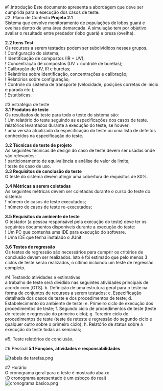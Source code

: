 #1.Introdução
 Este documento apresenta a abordagem que deve ser cumprida para a execução dos casos de teste.  
#2. Plano de Contexto
**Projeto 2.1**  
    Sistema que envolve monitoramento de populações de lobos guará e ovelhas dentro de uma área demarcada. A simulação tem por objetivo avaliar o resultado entre predador (lobo guará) e presa (ovelha).  

**2.2 Itens Test**  
Os recursos a serem testados podem ser subdivididos nesses grupos.  
! Configuração do sistema;  
! Identificação de compostos (IR + UV);  
! Concentração de compostos (UV + controle de buretas);  
! Calibração de UV, IR e buretas;  
! Relatórios sobre identificação, concentrações e calibração;  
! Relatórios sobre configuração;  
! Controle do sistema de transporte (velocidade, posições corretas de início e parada etc.);  
! Estatísticas.  

#3.estratégia de teste  
**3.1 Produtos de teste**  
Os resultados de teste para todo o teste do sistema são:  
! Um relatório do teste seguindo as especificações dos casos de teste.  
relatórios levantados durante a execução do teste, se houver;  
! uma versão atualizada da especificação do teste ou uma lista de defeitos conhecidos na especificação do teste.  

**3.2 Técnicas de teste de projeto**  
As seguintes técnicas de design do caso de teste devem ser usadas onde são relevantes:  
! particionamento de equivalência e análise de valor de limite;  
! teste de caso de uso.  
**3.3 Requisitos de conclusão do teste**  
O teste do sistema devem atingir uma cobertura de requisitos de 80%.  

**3.4 Métricas a serem coletadas**  
As seguintes métricas devem ser coletadas durante o curso do teste do sistema:  
! número de casos de teste executados;  
! número de casos de teste re-executados;  

**3.5 Requisitos do ambiente de teste**  
O testador (a pessoa responsável pela execução do teste) deve ter os seguintes documentos disponíveis durante
a execução do teste:  
! Um PC que contenha uma IDE para execução do software.  
! Uma IDE que tenha instalado o JUnit.  

**3.6 Testes de regressão**  
Os testes de regressão são necessários para cumprir os critérios de conclusão devem ser realizados. Isto é
foi estimado que pelo menos 3 ciclos de teste serão realizados, o último incluindo um teste de regressão completo.  

#4 Testando atividades e estimativas  
a trabalho de teste será dividido nas seguintes atividades principais de acordo com [OTS]:
b. Definição de uma estrutura geral para o teste na forma de conjuntos de recursos a serem testados;
c. Especificação detalhada dos casos de teste e dos procedimentos de teste;
d. Estabelecimento do ambiente de teste;
e. Primeiro ciclo de execução dos procedimentos de teste;
f. Segundo ciclo de procedimentos de teste (teste de reteste e regressão do primeiro ciclo);
g. Terceiro ciclo de procedimentos de teste (teste de reteste e regressão do segundo ciclo e qualquer outro sobre o primeiro
ciclo);
h. Relatório de status sobre a execução do teste todas as semanas;

#5. Teste relatórios de conclusão.

#6 Pessoal
**5.1 Funções, atividades e responsabilidades**  

![tabela de tarefas.png](https://bitbucket.org/repo/z8947B5/images/2884867488-tabela%20de%20tarefas.png)

#7 Horário  
O cronograma geral para o teste é mostrado abaixo.  
(O cronograma apresentado é um esboço do real)  
![cronograma basico.png](https://.org/repo/z8947B5/images/3312916741-cronograma%20basico.png)